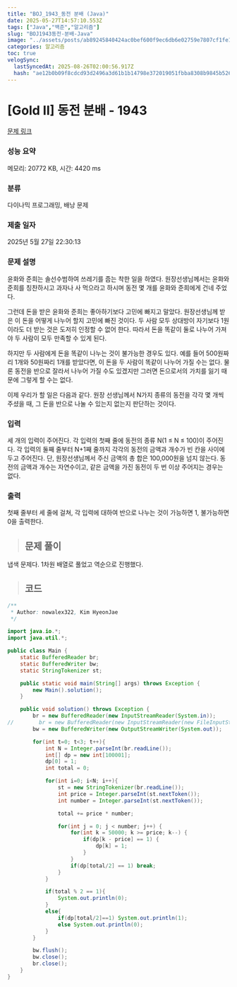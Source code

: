 ```yaml
---
title: "BOJ_1943_동전 분배 (Java)"
date: 2025-05-27T14:57:10.553Z
tags: ["Java","백준","알고리즘"]
slug: "BOJ1943동전-분배-Java"
image: "../assets/posts/ab89245840424ac0bef600f9ec6db6e02759e7807cf1fe1be7e812028097d951.png"
categories: 알고리즘
toc: true
velogSync:
  lastSyncedAt: 2025-08-26T02:00:56.917Z
  hash: "ae12b0b09f8cdcd93d2496a3d61b1b14798e372019051fbba8308b9845b5265d"
---
```


# [Gold II] 동전 분배 - 1943 

[문제 링크](https://www.acmicpc.net/problem/1943) 

### 성능 요약

메모리: 20772 KB, 시간: 4420 ms

### 분류

다이나믹 프로그래밍, 배낭 문제

### 제출 일자

2025년 5월 27일 22:30:13

### 문제 설명

<p>윤화와 준희는 솔선수범하여 쓰레기를 줍는 착한 일을 하였다. 원장선생님께서는 윤화와 준희를 칭찬하시고 과자나 사 먹으라고 하시며 동전 몇 개를 윤화와 준희에게 건네 주었다.</p>

<p>그런데 돈을 받은 윤화와 준희는 좋아하기보다 고민에 빠지고 말았다. 원장선생님께 받은 이 돈을 어떻게 나누어 할지 고민에 빠진 것이다. 두 사람 모두 상대방이 자기보다 1원이라도 더 받는 것은 도저히 인정할 수 없어 한다. 따라서 돈을 똑같이 둘로 나누어 가져야 두 사람이 모두 만족할 수 있게 된다.</p>

<p>하지만 두 사람에게 돈을 똑같이 나누는 것이 불가능한 경우도 있다. 예를 들어 500원짜리 1개와 50원짜리 1개를 받았다면, 이 돈을 두 사람이 똑같이 나누어 가질 수는 없다. 물론 동전을 반으로 잘라서 나누어 가질 수도 있겠지만 그러면 돈으로서의 가치를 잃기 때문에 그렇게 할 수는 없다.</p>

<p>이제 우리가 할 일은 다음과 같다. 원장 선생님께서 N가지 종류의 동전을 각각 몇 개씩 주셨을 때, 그 돈을 반으로 나눌 수 있는지 없는지 판단하는 것이다.</p>

### 입력 

 <p>세 개의 입력이 주어진다. 각 입력의 첫째 줄에 동전의 종류 N(1 ≤ N ≤ 100)이 주어진다. 각 입력의 둘째 줄부터 N+1째 줄까지 각각의 동전의 금액과 개수가 빈 칸을 사이에 두고 주어진다. 단, 원장선생님께서 주신 금액의 총 합은 100,000원을 넘지 않는다. 동전의 금액과 개수는 자연수이고, 같은 금액을 가진 동전이 두 번 이상 주어지는 경우는 없다.</p>

### 출력 

 <p>첫째 줄부터 세 줄에 걸쳐, 각 입력에 대하여 반으로 나누는 것이 가능하면 1, 불가능하면 0을 출력한다.</p>
 

> ## 문제 풀이

냅색 문제다. 1차원 배열로 풀었고 역순으로 진행했다. 

> ## 코드

```java
/**
 * Author: nowalex322, Kim HyeonJae
 */

import java.io.*;
import java.util.*;

public class Main {
    static BufferedReader br;
    static BufferedWriter bw;
    static StringTokenizer st;

    public static void main(String[] args) throws Exception {
        new Main().solution();
    }

    public void solution() throws Exception {
        br = new BufferedReader(new InputStreamReader(System.in));
//        br = new BufferedReader(new InputStreamReader(new FileInputStream("src/main/java/BOJ_1943_동전분배/input.txt")));
        bw = new BufferedWriter(new OutputStreamWriter(System.out));

        for(int t=0; t<3; t++){
            int N = Integer.parseInt(br.readLine());
            int[] dp = new int[100001];
            dp[0] = 1;
            int total = 0;

            for(int i=0; i<N; i++){
                st = new StringTokenizer(br.readLine());
                int price = Integer.parseInt(st.nextToken());
                int number = Integer.parseInt(st.nextToken());

                total += price * number;

                for(int j = 0; j < number; j++) {
                    for(int k = 50000; k >= price; k--) {
                        if(dp[k - price] == 1) {
                            dp[k] = 1;
                        }
                    }
                    if(dp[total/2] == 1) break;
                }
            }

            if(total % 2 == 1){
                System.out.println(0);
            }
            else{
                if(dp[total/2]==1) System.out.println(1);
                else System.out.println(0);
            }
        }

        bw.flush();
        bw.close();
        br.close();
    }
}
```